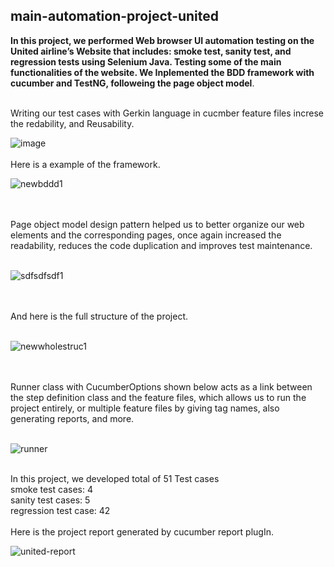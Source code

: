 ﻿## main-automation-project-united
 **In this project, we performed Web browser UI automation testing on the United airline’s Website that includes: smoke test, sanity test, and regression tests using Selenium Java. Testing some of the main functionalities of the website. We Inplemented the BDD framework with cucumber and TestNG, followeing the page object model**.
 <br />
 <br />
 

Writing our test cases with Gerkin language in cucmber feature files increse the redability, and Reusability.<br />

 ![image](https://user-images.githubusercontent.com/40803114/145426205-a94e3383-fde0-41fb-9f1f-be7f8f7a009c.png) 
<br />
<br />
Here is a example of the framework.<br />

 ![newbddd1](https://user-images.githubusercontent.com/40803114/145866472-d2850302-e302-4491-a61f-72d89a934d19.png)
 
<br />
<br /> 
Page object model design pattern helped us to better organize our web elements and the corresponding pages, once again increased the readability, reduces the code duplication and improves test maintenance.<br /><br />

 ![sdfsdfsdf1](https://user-images.githubusercontent.com/40803114/145866782-877e3719-b248-4216-8020-8d3b4be6e387.png)

<br />
<br />
And here is the full structure of the project.<br />
<br />

 ![newwholestruc1](https://user-images.githubusercontent.com/40803114/145866743-62bd30fd-3466-45ed-afe7-7a652a767572.png)
 


<br />
<br />
Runner class with CucumberOptions shown below acts as a link between the step definition class and the feature files, which allows us to run the project entirely, or multiple feature files by giving tag names, also generating reports, and more.<br />
<br />

 ![runner](https://user-images.githubusercontent.com/40803114/145430515-6fefc76a-0239-4ffa-aca8-b31866de6953.PNG)



<br />
In this project, we developed total of 51 Test cases<br />
smoke test cases: 4<br />
sanity test cases: 5<br />
regression test case: 42<br />
<br />
Here is the project report generated by cucumber report plugIn.<br />


 ![united-report](https://user-images.githubusercontent.com/40803114/145447601-75fa3d34-4610-40e1-bf9b-59456c6f64d2.PNG)
 




 
